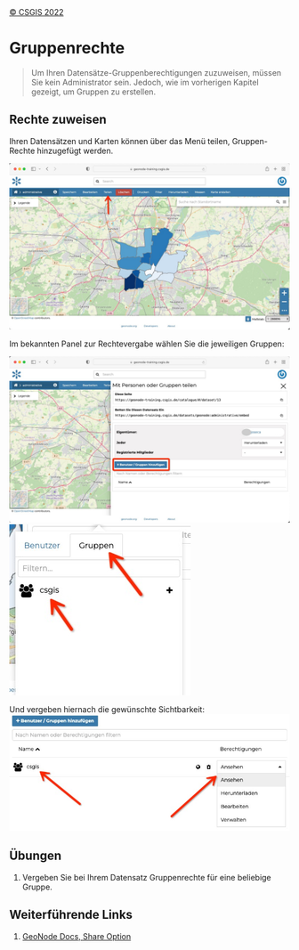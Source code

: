 <!-- the Menu -->
<link rel="stylesheet" media="all" href="../styles.css" />
<div id="logo"><a href="https://csgis.de">© CSGIS 2022</a></div>
<div id="menu"></div>
<div id="jumpMenu"></div>
<script src="../menu.js"></script>
<script src="../jumpmenu.js"></script>
<!-- the Menu -->


# Gruppenrechte

> Um Ihren Datensätze-Gruppenberechtigungen zuzuweisen, müssen Sie kein Administrator sein. Jedoch, wie im vorherigen Kapitel gezeigt, um Gruppen zu erstellen.

## Rechte zuweisen 

Ihren Datensätzen und Karten können über das Menü teilen, Gruppen-Rechte hinzugefügt werden.

![Teilen link für Berechtigungen verwenden](images/dataset_teilen.jpeg)

Im bekannten Panel zur Rechtevergabe wählen Sie die jeweiligen Gruppen:

![Ebenen Berechtigungen einstellen](images/add_group_sahre.jpeg)
![choose group](images/csgis_group.jpeg)

Und vergeben hiernach die gewünschte Sichtbarkeit:
![Gruppenrechte definieren](images/csgis_perms.jpeg)

## Übungen

1. Vergeben Sie bei Ihrem Datensatz Gruppenrechte für eine beliebige Gruppe.

## Weiterführende Links

1. [GeoNode Docs, Share Option](https://docs.geonode.org/en/master/usage/managing_datasets/dataset_permissions.html?highlight=share)